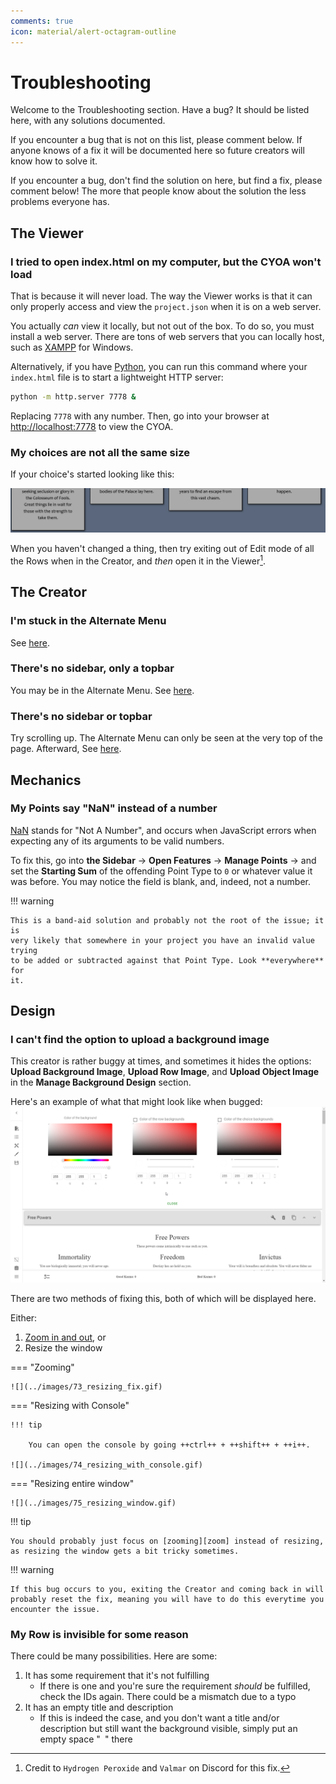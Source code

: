 ```yaml
---
comments: true
icon: material/alert-octagram-outline
---
```


# Troubleshooting
Welcome to the Troubleshooting section. Have a bug? It should be listed here,
with any solutions documented.

If you encounter a bug that is not on this list, please comment below. If
anyone knows of a fix it will be documented here so future creators will know
how to solve it.

If you encounter a bug, don't find the solution on here, but find a fix, please
comment below! The more that people know about the solution the less problems
everyone has.

## The Viewer

### I tried to open index.html on my computer, but the CYOA won't load
That is because it will never load. The way the Viewer works is that it can
only properly access and view the `project.json` when it is on a web server.

You actually *can* view it locally, but not out of the box. To do so, you must
install a web server. There are tons of web servers that you can locally host,
such as [XAMPP] for Windows.

[XAMPP]: https://www.apachefriends.org/download.html

Alternatively, if you have [Python], you can run this command where your
`index.html` file is to start a lightweight HTTP server:

[Python]: https://www.python.org/

```sh
python -m http.server 7778 &
```

Replacing `7778` with any number. Then, go into your browser at
[http://localhost:7778](http://localhost:7778) to view the CYOA.

### My choices are not all the same size
If your choice's started looking like this:

![](../images/195_choices_wrong_height.png)

When you haven't changed a thing, then try exiting out of Edit mode of all the
Rows when in the Creator, and *then* open it in the Viewer[^choice-height].

## The Creator

### I'm stuck in the Alternate Menu
See [here](/basics/#returning-to-the-default-menu).

### There's no sidebar, only a topbar
You may be in the Alternate Menu. See
[here](/basics/#returning-to-the-default-menu).

### There's no sidebar or topbar
Try scrolling up. The Alternate Menu can only be seen at the very top of the
page. Afterward, See [here](/basics/#returning-to-the-default-menu).

## Mechanics
<!-- Fill this with actual logical troubleshooting -->
### My Points say "NaN" instead of a number
[NaN] stands for "Not A Number", and occurs when JavaScript errors when
expecting any of its arguments to be valid numbers.

To fix this, go into **the Sidebar** → **Open Features** → **Manage Points** →
and set the **Starting Sum** of the offending Point Type to `0` or whatever
value it was before. You may notice the field is blank, and, indeed, not a
number.

!!! warning

    This is a band-aid solution and probably not the root of the issue; it is
    very likely that somewhere in your project you have an invalid value trying
    to be added or subtracted against that Point Type. Look **everywhere** for
    it.

## Design
### I can't find the option to upload a background image
This creator is rather buggy at times, and sometimes it hides the options:
**Upload Background Image**, **Upload Row Image**, and **Upload Object Image**
in the **Manage Background Design** section.

Here's an example of what that might look like when bugged:
![](../images/72_bg_image_bug.png)

There are two methods of fixing this, both of which will be displayed here.

Either:

1. [Zoom in and out][zoom], or
2. Resize the window

=== "Zooming"

    ![](../images/73_resizing_fix.gif)

=== "Resizing with Console"

    !!! tip

        You can open the console by going ++ctrl++ + ++shift++ + ++i++.

    ![](../images/74_resizing_with_console.gif)

=== "Resizing entire window"

    ![](../images/75_resizing_window.gif)

!!! tip

    You should probably just focus on [zooming][zoom] instead of resizing,
    as resizing the window gets a bit tricky sometimes.

!!! warning

    If this bug occurs to you, exiting the Creator and coming back in will 
    probably reset the fix, meaning you will have to do this everytime you
    encounter the issue.

### My Row is invisible for some reason
There could be many possibilities. Here are some:

1. It has some requirement that it's not fulfilling
    * If there is one and you're sure the requirement *should* be fulfilled,
      check the IDs again. There could be a mismatch due to a typo
2. It has an empty title and description
    * If this is indeed the case, and you don't want a title and/or description
      but still want the background visible, simply put an empty space "` `"
      there

<!-- Footnotes -->
[^choice-height]: Credit to `Hydrogen Peroxide` and `Valmar` on Discord for
  this fix.

<!-- URLs -->
[zoom]: ../appendix/reference/#zoom-in-and-out
[NaN]: https://developer.mozilla.org/en-US/docs/Web/JavaScript/Reference/Global_Objects/NaN

<!-- BUFFER -->